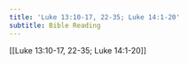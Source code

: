 ```yaml
---
title: 'Luke 13:10-17, 22-35; Luke 14:1-20'
subtitle: Bible Reading
---
```


[[Luke 13:10-17, 22-35; Luke 14:1-20]]